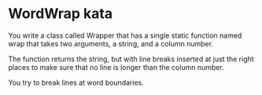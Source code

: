 # WordWrap kata
You write a class called Wrapper that has a single static function named wrap that takes two arguments, a string, and a column number.

The function returns the string, but with line breaks inserted at just the right places to make sure that no line is longer than the column number.

You try to break lines at word boundaries.